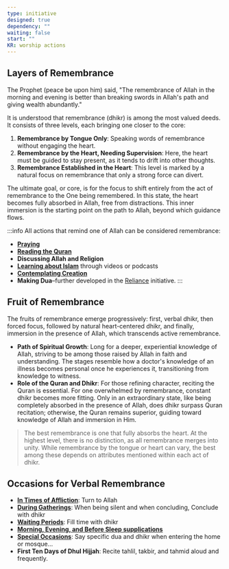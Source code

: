 ```yaml
---
type: initiative
designed: true
dependency: ""
waiting: false
start: ""
KR: worship actions
---
```


## Layers of Remembrance

The Prophet (peace be upon him) said, "The remembrance of Allah in the morning and evening is better than breaking swords in Allah's path and giving wealth abundantly."

It is understood that remembrance (dhikr) is among the most valued deeds. It consists of three levels, each bringing one closer to the core:

1. **Remembrance by Tongue Only**: Speaking words of remembrance without engaging the heart.
2. **Remembrance by the Heart, Needing Supervision**: Here, the heart must be guided to stay present, as it tends to drift into other thoughts.
3. **Remembrance Established in the Heart**: This level is marked by a natural focus on remembrance that only a strong force can divert.

The ultimate goal, or core, is for the focus to shift entirely from the act of remembrance to the One being remembered. In this state, the heart becomes fully absorbed in Allah, free from distractions. This inner immersion is the starting point on the path to Allah, beyond which guidance flows.

:::info All actions that remind one of Allah can be considered remembrance:

* [**Praying**](docs/sidebar1/Initiatives/worship/Praying.md)
* [**Reading the Quran**](docs/sidebar1/Initiatives/worship/Reciting%20the%20quran.md)
* **Discussing Allah and Religion**
* [**Learning about Islam**](docs/sidebar1/Processes/Build%20knowledge%20in%20free%20time.md) through videos or podcasts
* [**Contemplating Creation**](docs/sidebar1/Processes/Contemplate%20the%20creation.md)
* **Making Dua**–further developed in the [Reliance](docs/sidebar1/Initiatives/good-traits/Reliance.md) initiative.
:::

## Fruit of Remembrance

The fruits of remembrance emerge progressively: first, verbal dhikr, then forced focus, followed by natural heart-centered dhikr, and finally, immersion in the presence of Allah, which transcends active remembrance.

* **Path of Spiritual Growth**: Long for a deeper, experiential knowledge of Allah, striving to be among those raised by Allah in faith and understanding. The stages resemble how a doctor's knowledge of an illness becomes personal once he experiences it, transitioning from knowledge to witness.
* **Role of the Quran and Dhikr**: For those refining character, reciting the Quran is essential. For one overwhelmed by remembrance, constant dhikr becomes more fitting. Only in an extraordinary state, like being completely absorbed in the presence of Allah, does dhikr surpass Quran recitation; otherwise, the Quran remains superior, guiding toward knowledge of Allah and immersion in Him.

> The best remembrance is one that fully absorbs the heart. At the highest level, there is no distinction, as all remembrance merges into unity. While remembrance by the tongue or heart can vary, the best among these depends on attributes mentioned within each act of dhikr.

## Occasions for Verbal Remembrance

* [**In Times of Affliction**](docs/sidebar1/Processes/Attitude%20in%20affliction.md): Turn to Allah
* [**During Gatherings**](docs/sidebar1/Processes/Speak%20purposefully%20or%20maintain%20silence.md): When being silent and when concluding, Conclude with dhikr
* [**Waiting Periods**](docs/sidebar1/Processes/Fill%20up%20most%20of%20your%20time%20with%20dhikr.md): Fill time with dhikr
* [**Morning, Evening, and Before Sleep supplications**](docs/sidebar1/Processes/Say%20morning,%20evening%20and%20before%20sleeping%20supplications.md)
* [**Special Occasions**](docs/sidebar1/Processes/Say%20special%20sayings%20in%20special%20occasions.md): Say specific dua and dhikr when entering the home or mosque…
* **First Ten Days of Dhul Hijjah**: Recite tahlil, takbir, and tahmid aloud and frequently.
